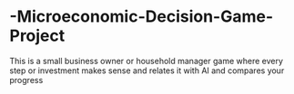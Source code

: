 # -Microeconomic-Decision-Game-Project
This is a small business owner or household manager game where every step or investment makes sense and relates it with AI and compares your progress

